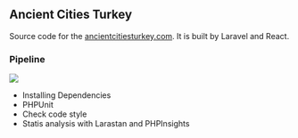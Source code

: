 ## Ancient Cities Turkey
Source code for the [ancientcitiesturkey.com](https://ancientcitiesturkey.com).
It is built by Laravel and React.
### Pipeline
![](https://github.com/raicem/ancient-cities-turkey/workflows/Pipeline/badge.svg)

- Installing Dependencies 
- PHPUnit
- Check code style 
- Statis analysis with Larastan and PHPInsights
